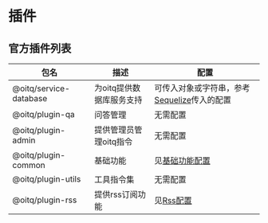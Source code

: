 # 插件
## 官方插件列表
|  包名   | 描述  | 配置|
|  ----  | ----  | ---|
| @oitq/service-database  | 为oitq提供数据库服务支持 |可传入对象或字符串，参考[Sequelize](https://www.sequelize.com.cn/core-concepts/getting-started#%E8%BF%9E%E6%8E%A5%E5%88%B0%E6%95%B0%E6%8D%AE%E5%BA%93)传入的配置|
| @oitq/plugin-qa  | 问答管理 |无需配置|
| @oitq/plugin-admin  | 提供管理员管理oitq指令 |无需配置|
| @oitq/plugin-common  | 基础功能 |见[基础功能配置](/plugins/common#配置)|
| @oitq/plugin-utils  | 工具指令集 |无需配置|
| @oitq/plugin-rss  | 提供rss订阅功能 |见[Rss配置](/plugins/rss#配置)|
